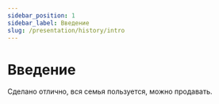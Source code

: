 ```yaml
---
sidebar_position: 1
sidebar_label: Введение
slug: /presentation/history/intro
---
```


# Введение

Сделано отлично, вся семья пользуется, можно продавать.

